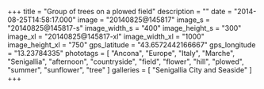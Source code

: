 +++
title = "Group of trees on a plowed field"
description = ""
date = "2014-08-25T14:58:17.000"
image = "20140825@145817"
image_s = "20140825@145817-s"
image_width_s = "400"
image_height_s = "300"
image_xl = "20140825@145817-xl"
image_width_xl = "1000"
image_height_xl = "750"
gps_latitude = "43.6572442166667"
gps_longitude = "13.23784335"
phototags = [ "Ancona", "Europe", "Italy", "Marche", "Senigallia", "afternoon", "countryside", "field", "flower", "hill", "plowed", "summer", "sunflower", "tree" ]
galleries = [ "Senigallia City and Seaside" ]
+++
